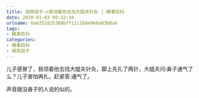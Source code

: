 ```yaml
---
title: 搞笑段子->我领着他去找大姐夫针灸 | 糗事百科
date: 2020-01-03 00:32:34
urlname: 0a0252d25388bff11c168e966a03b8a6
tags: 
- 糗事百科
categories:
- 糗事百科
- 搞笑段子
---
```

儿子感冒了，我领着他去找大姐夫针灸，脚上先扎了两针，大姐夫问:鼻子通气了么？儿子害怕再扎，赶紧答:通气了。

声音跟没鼻子的人说的似的。


